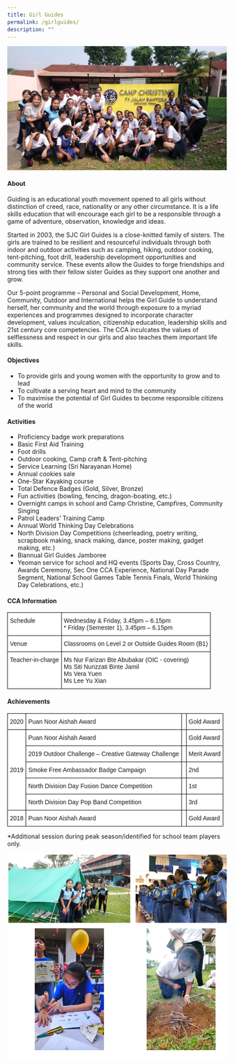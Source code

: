 ```yaml
---
title: Girl Guides
permalink: /girlguides/
description: ""
---
```

![](/images/CCA/Uniformed%20Groups/Girl%20Guides/G1.jpg)

#### **About**


Guiding is an educational youth movement opened to all girls without distinction of creed, race, nationality or any other circumstance. It is a life skills education that will encourage each girl to be a responsible through a game of adventure, observation, knowledge and ideas.  
  
Started in 2003, the SJC Girl Guides is a close-knitted family of sisters. The girls are trained to be resilient and resourceful individuals through both indoor and outdoor activities such as camping, hiking, outdoor cooking, tent-pitching, foot drill, leadership development opportunities and community service. These events allow the Guides to forge friendships and strong ties with their fellow sister Guides as they support one another and grow.  
  
Our 5-point programme – Personal and Social Development, Home, Community, Outdoor and International helps the Girl Guide to understand herself, her community and the world through exposure to a myriad experiences and programmes designed to incorporate character development, values inculcation, citizenship education, leadership skills and 21st century core competencies. The CCA inculcates the values of selflessness and respect in our girls and also teaches them important life skills.

#### **Objectives**


*   To provide girls and young women with the opportunity to grow and to lead
*   To cultivate a serving heart and mind to the community
*   To maximise the potential of Girl Guides to become responsible citizens of the world

#### **Activities**


*   Proficiency badge work preparations
*   Basic First Aid Training
*   Foot drills
*   Outdoor cooking, Camp craft &amp; Tent-pitching
*   Service Learning (Sri Narayanan Home)
*   Annual cookies sale
*   One-Star Kayaking course
*   Total Defence Badges (Gold, Silver, Bronze)
*   Fun activities (bowling, fencing, dragon-boating, etc.)
*   Overnight camps in school and Camp Christine, Campfires, Community Singing
*   Patrol Leaders’ Training Camp
*   Annual World Thinking Day Celebrations
*   North Division Day Competitions (cheerleading, poetry writing, scrapbook making, snack making, dance, poster making, gadget making, etc.)
*   Biannual Girl Guides Jamboree
*   Yeoman service for school and HQ events (Sports Day, Cross Country, Awards Ceremony, Sec One CCA Experience, National Day Parade Segment, National School Games Table Tennis Finals, World Thinking Day Celebrations, etc.)

#### **CCA Information**


<style type="text/css">
.tg  {border-collapse:collapse;border-spacing:0;}
.tg td{border-color:black;border-style:solid;border-width:1px;font-family:Arial, sans-serif;font-size:14px;
  overflow:hidden;padding:10px 5px;word-break:normal;}
.tg th{border-color:black;border-style:solid;border-width:1px;font-family:Arial, sans-serif;font-size:14px;
  font-weight:normal;overflow:hidden;padding:10px 5px;word-break:normal;}
.tg .tg-ktyi{background-color:#FFF;text-align:left;vertical-align:top}
</style>
<table class="tg">
<thead>
  <tr>
    <th class="tg-ktyi">Schedule<br></th>
    <th class="tg-ktyi">Wednesday &amp; Friday, 3.45pm – 6.15pm<br>* Friday (Semester 1), 3.45pm – 6.15pm </th>
  </tr>
</thead>
<tbody>
  <tr>
    <td class="tg-ktyi">Venue<br></td>
    <td class="tg-ktyi">Classrooms on Level 2 or Outside Guides Room (B1)</td>
  </tr>
  <tr>
    <td class="tg-ktyi">Teacher-in-charge<br></td>
    <td class="tg-ktyi">Ms Nur Farizan Bte Abubakar (OIC - covering)<br>Ms Siti Nurizzati Binte Jamil <br>Ms Vera Yuen <br>Ms Lee Yu Xian</td>
  </tr>
</tbody>
</table>

#### **Achievements**


<style type="text/css">
.tg  {border-collapse:collapse;border-spacing:0;}
.tg td{border-color:black;border-style:solid;border-width:1px;font-family:Arial, sans-serif;font-size:14px;
  overflow:hidden;padding:10px 5px;word-break:normal;}
.tg th{border-color:black;border-style:solid;border-width:1px;font-family:Arial, sans-serif;font-size:14px;
  font-weight:normal;overflow:hidden;padding:10px 5px;word-break:normal;}
.tg .tg-dgl5{background-color:#FFF;font-weight:bold;text-align:left;vertical-align:top}
.tg .tg-zr06{background-color:#FFF;text-align:left;vertical-align:middle}
.tg .tg-ktyi{background-color:#FFF;text-align:left;vertical-align:top}
</style>
<table class="tg">
<thead>
   <tr>
    <td class="tg-zr06">2020<br></td>
    <td class="tg-zr06">Puan Noor Aishah Award<br></td>
    <td class="tg-ktyi"></td>
    <td class="tg-zr06">Gold Award<br></td>
  </tr>
  <tr>
    <td rowspan="5" class="tg-zr06">2019<br></td>
    <td class="tg-zr06">Puan Noor Aishah Award<br></td>
    <td class="tg-ktyi"></td>
    <td class="tg-zr06">Gold Award<br></td>
  </tr>
  <tr>
    <td class="tg-zr06">2019 Outdoor Challenge – Creative Gateway Challenge<br></td>
    <td class="tg-ktyi"></td>
    <td class="tg-zr06">Merit Award<br></td>
  </tr>
  <tr>
    <td class="tg-zr06">Smoke Free Ambassador Badge Campaign<br></td>
    <td class="tg-ktyi"></td>
    <td class="tg-zr06">2nd<br></td>
  </tr>
  <tr>
    <td class="tg-zr06">North Division Day Fusion Dance Competition<br></td>
    <td class="tg-ktyi"></td>
    <td class="tg-zr06">1st<br></td>
  </tr>
  <tr>
    <td class="tg-zr06">North Division Day Pop Band Competition<br></td>
    <td class="tg-ktyi"></td>
    <td class="tg-zr06">3rd<br></td>
  </tr>
  <tr>
    <td class="tg-zr06">2018<br></td>
    <td class="tg-zr06">Puan Noor Aishah Award<br></td>
    <td class="tg-ktyi"></td>
    <td class="tg-zr06">Gold Award<br></td>
  </tr>
  

</thead></table>
*Additional session during peak season/identified for school team players only.

![](/images/CCA/Uniformed%20Groups/Girl%20Guides/G2.png)